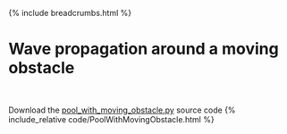{% include breadcrumbs.html %}

# Wave propagation around a moving obstacle
<div class="header_line"><br/></div>

Download the [pool_with_moving_obstacle.py](code/pool_with_moving_obstacle.py) source code
{% include_relative code/PoolWithMovingObstacle.html %}
